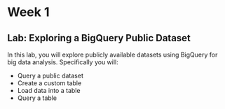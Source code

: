 # Week 1

## Lab: Exploring a BigQuery Public Dataset
In this lab, you will explore publicly available datasets using BigQuery for big data analysis. Specifically you will:

- Query a public dataset
- Create a custom table
- Load data into a table
- Query a table


